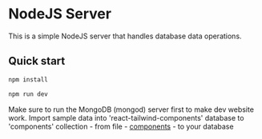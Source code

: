 # NodeJS Server
This is a simple NodeJS server that handles database data operations.

## Quick start

```bash
npm install
```

```bash
npm run dev
```

Make sure to run the MongoDB (mongod) server first to make dev website work.
Import sample data into 'react-tailwind-components' database to 'components' collection - from file - [components](./components.json) - to your database

